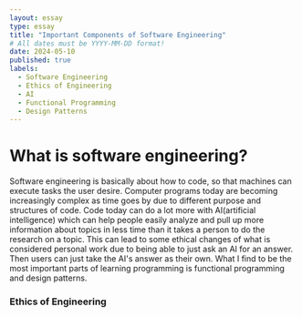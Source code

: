 ```yaml
---
layout: essay
type: essay
title: "Important Components of Software Engineering"
# All dates must be YYYY-MM-DD format!
date: 2024-05-10
published: true
labels:
  - Software Engineering
  - Ethics of Engineering
  - AI
  - Functional Programming
  - Design Patterns
---
```


<h1>What is software engineering?</h1>
<p>
  Software engineering is basically about how to code, so that machines can execute tasks the user desire. Computer programs today are becoming increasingly complex as time goes by due to different purpose and structures of code.
  Code today can do a lot more with AI(artificial intelligence) which can help people easily analyze and pull up more information about topics in less time than it takes a person to do the research on a topic.
  This can lead to some ethical changes of what is considered personal work due to being able to just ask an AI for an answer. Then users can just take the AI's answer as their own. What I find to be the most important
  parts of learning programming is functional programming and design patterns.
</p>

<h3>Ethics of Engineering</h3>
<p></p>
